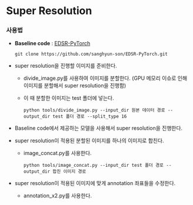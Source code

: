 # Super Resolution

### 사용법
* **Baseline code** : [EDSR-PyTorch](https://github.com/sanghyun-son/EDSR-PyTorch/tree/master)

    ```
    git clone https://github.com/sanghyun-son/EDSR-PyTorch.git
    ```

* super resolution을 진행할 이미지를 준비한다.

    * divide_image.py를 사용하여 이미지를 분할한다. (GPU 메모리 이슈로 인해 이미지를 분할해서 super resolution을 진행함)

    * 이 때 분할한 이미지는 test 폴더에 넣는다. 

        ```
        python tools/divide_image.py --input_dir 원본 데이터 경로 --output_dir test 폴더 경로 --split_type 16
        ```

* Baseline code에서 제공하는 모델을 사용해서 super resolution을 진행한다.

* super resolution이 적용된 분할된 이미지를 하나의 이미지로 합친다.

    * image_concat.py를 사용한다.

        ```
        python tools/image_concat.py --input_dir test 폴더 경로 --output_dir 합친 이미지 경로
        ```

* super resolution이 적용된 이미지에 맞게 annotation 좌표들을 수정한다.

    * annotation_x2.py를 사용한다.
